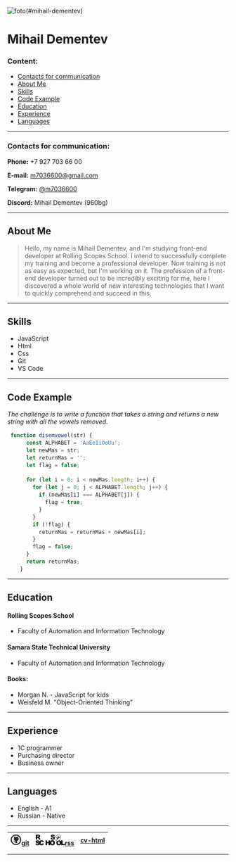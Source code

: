 ![foto][main foto](#mihail-dementev)
# Mihail Dementev     

### Content:
+ [Contacts for communication](#contacts-for-communication)
+ [About Me](#about-me)
+ [Skills](#skills)
+ [Code Example](#code-example)
+ [Education](#education)
+ [Experience](#experience)
+ [Languages](#languages)


---
### Contacts for communication:
**Phone:** +7 927 703 66 00

**E-mail:** m7036600@gmail.com

**Telegram:** [@m7036600]

**Discord:** Mihail Dementev (960bg)

---
## About Me
 >Hello, my name is Mihail Dementev, and I'm studying front-end developer at Rolling Scopes School. I intend to successfully complete my training and become a professional developer. Now training is not as easy as expected, but I'm working on it. The profession of a front-end developer turned out to be incredibly exciting for me, here I discovered a whole world of new interesting technologies that I want to quickly comprehend and succeed in this.

---
## Skills
+ JavaScript 
+ Html
+ Css 
+ Git 
+ VS Code
  
---
## Code Example
 *The challenge is to write a function that takes a string and returns a new string with all the vowels removed.*
```javascript
 function disemvowel(str) {
      const ALPHABET = 'AaEeIiOoUu';
      let newMas = str;
      let returnMas = '';
      let flag = false;

      for (let i = 0; i < newMas.length; i++) {
        for (let j = 0; j < ALPHABET.length; j++) {
          if (newMas[i] === ALPHABET[j]) {
            flag = true;
          }
        }
        if (!flag) {
          returnMas = returnMas + newMas[i];
        }
        flag = false;
      }
      return returnMas;
    }
```
---
## Education
#### Rolling Scopes School
  * Faculty of Automation and Information Technology
#### Samara State Technical University
  * Faculty of Automation and Information Technology

#### Books:
  - Morgan N. - JavaScript for kids
  - Weisfeld M. "Object-Oriented Thinking"
  ---

## Experience
 
 - 1C programmer
 - Purchasing director
 - Business owner
 ---

## Languages
  
 - English - A1
 - Russian - Native


 ---

|   ![git][git-img][git]    | ![rss][rss-img][rss]      |   [cv-html]    |
|:-----:|:-----:|:-----:|


---



   [main foto]: <./cv-md/foto.png>
   [@m7036600]: <https://t.me/m7036600>
   [git]: <https://github.com/960bg>
   [git-img]: <./cv-md/github.png>
   [rss]: <https://rs.school/js/>
   [rss-img]: <./cv-md/rs_school_js.png>
   [cv-html]: <https://960bg.github.io/rsschool-cv/>